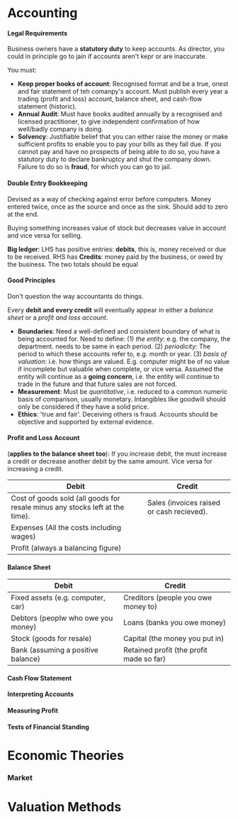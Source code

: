 
# Accounting


#### Legal Requirements

Business owners have a **statutory duty** to keep accounts. As director, you could in principle go to jain if accounts aren't kepr or are inaccurate.

You must:
- **Keep proper books of account**: Recognised format and be a true, onest and fair statement of teh comanpy's account. Must publish every year a trading (profit and loss) account, balance sheet, and cash-flow statement (historic).
- **Annual Audit**: Must have books audited annually by a recognised and licensed practitioner, to give independent confirmation of how well/badly company is doing.
- **Solvency**: Justifiable belief  that you can either raise the money or make sufficient profits to enable you to pay your bills as they fall due. If you cannot pay and have no prospects of being able to do so, you have a statutory duty to declare bankruptcy and shut the company down. Failure to do so is **fraud**, for which you can go to jail.

#### Double Entry Bookkeeping

Devised as a way of checking against error before computers. Money entered twice, once as the source and once as the sink. Should add to zero at the end.

Buying something increases value of stock but decreases value in account and vice versa for selling.

**Big ledger**: LHS has positive entries: **debits**, this is, money received or due to be received. RHS has **Credits**: money paid by the business, or owed by the business. The two totals should be equal

#### Good Principles

Don't question the way accountants do things.

Every **debit and every credit** will eventually appear in either a *balance sheet* or a 
*profit and loss account*.

- **Boundaries**: Need a well-defined and consistent boundary of what is being accounted for. Need to define: (1) *the entity*: e.g. the company, the department. needs to be same in each period. (2) *periodicity*: The period to which these accounts refer to, e.g. month or year. (3) *basis of valuation*: i.e. how things are valued. E.g. computer might be of no value if incomplete but valuable when complete, or vice versa. Assumed the entity will continue as a **going concern**, i.e. the entity will continue to trade in the future and that future sales are not forced.
- **Measurement**: Must be *quantitative*, i.e. reduced to a common numeric basis of comparison, usually monetary. Intangibles like goodwill should only be considered if they have a solid price.
- **Ethics**: 'true and fair'. Deceiving others is fraud. Accounts should be objective and supported by external evidence.

#### Profit and Loss Account
(**applies to the balance sheet too**): If you increase debit, the must increase a credit or decrease another debit by the same amount. Vice versa for increasing a credit.

| Debit                                                                        | Credit                                    |
|------------------------------------------------------------------------------|-------------------------------------------|
| Cost of goods sold (all goods for resale minus any stocks left at the time). | Sales (invoices raised or cash recieved). |
| Expenses (All the costs including wages)                                     |                                           |
| Profit (always a balancing figure)                                           |                                           |




#### Balance Sheet

| Debit                              | Credit                                   |
|------------------------------------|------------------------------------------|
| Fixed assets (e.g. computer, car)  | Creditors (people you owe money to)      |
| Debtors (peoplw who owe you money) | Loans (banks you owe money)              |
| Stock (goods for resale)           | Capital (the money you put in)           |
| Bank (assuming a positive balance) | Retained profit (the profit made so far) |


#### Cash Flow Statement



#### Interpreting Accounts

#### Measuring Profit

#### Tests of Financial Standing



# Economic Theories

### Market 


# Valuation Methods